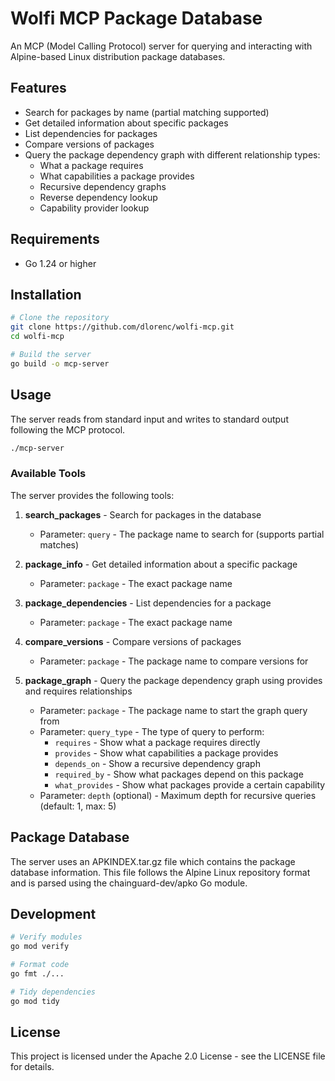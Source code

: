 # Wolfi MCP Package Database

An MCP (Model Calling Protocol) server for querying and interacting with Alpine-based Linux distribution package databases.

## Features

- Search for packages by name (partial matching supported)
- Get detailed information about specific packages
- List dependencies for packages
- Compare versions of packages
- Query the package dependency graph with different relationship types:
  - What a package requires
  - What capabilities a package provides
  - Recursive dependency graphs
  - Reverse dependency lookup
  - Capability provider lookup

## Requirements

- Go 1.24 or higher

## Installation

```bash
# Clone the repository
git clone https://github.com/dlorenc/wolfi-mcp.git
cd wolfi-mcp

# Build the server
go build -o mcp-server
```

## Usage

The server reads from standard input and writes to standard output following the MCP protocol.

```bash
./mcp-server
```

### Available Tools

The server provides the following tools:

1. **search_packages** - Search for packages in the database
   - Parameter: `query` - The package name to search for (supports partial matches)

2. **package_info** - Get detailed information about a specific package
   - Parameter: `package` - The exact package name

3. **package_dependencies** - List dependencies for a package
   - Parameter: `package` - The exact package name

4. **compare_versions** - Compare versions of packages
   - Parameter: `package` - The package name to compare versions for

5. **package_graph** - Query the package dependency graph using provides and requires relationships
   - Parameter: `package` - The package name to start the graph query from
   - Parameter: `query_type` - The type of query to perform: 
     - `requires` - Show what a package requires directly
     - `provides` - Show what capabilities a package provides
     - `depends_on` - Show a recursive dependency graph
     - `required_by` - Show what packages depend on this package
     - `what_provides` - Show what packages provide a certain capability
   - Parameter: `depth` (optional) - Maximum depth for recursive queries (default: 1, max: 5)

## Package Database

The server uses an APKINDEX.tar.gz file which contains the package database information. 
This file follows the Alpine Linux repository format and is parsed using the chainguard-dev/apko 
Go module.

## Development

```bash
# Verify modules
go mod verify

# Format code
go fmt ./...

# Tidy dependencies
go mod tidy
```

## License

This project is licensed under the Apache 2.0 License - see the LICENSE file for details.